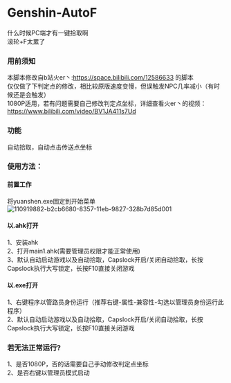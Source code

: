 # Genshin-AutoF
什么时候PC端才有一键拾取啊  
滚轮+F太累了

### 用前须知
本脚本修改自b站火er丶:https://space.bilibili.com/12586633 的脚本  
仅仅做了下判定点的修改，相比较原版速度变慢，但误触发NPC几率减小（有时候还是会触发）  
1080P适用，若有问题需要自己修改判定点坐标，详细查看火er丶的视频：https://www.bilibili.com/video/BV1JA411s7Ud  

### 功能
自动拾取，自动点击传送点坐标

### 使用方法：
#### 前置工作
将yuanshen.exe固定到开始菜单![110919882-b2cb6680-8357-11eb-9827-328b7d85d001](https://user-images.githubusercontent.com/49758022/111563720-74a8c980-87d3-11eb-8ec3-c91ffcc2a8d7.png)

#### 以.ahk打开
1、安装ahk  
2、打开main1.ahk(需要管理员权限才能正常使用)  
3、默认自动启动游戏以及自动拾取，Capslock开启/关闭自动拾取，长按Capslock执行大写锁定，长按F10直接关闭游戏
#### 以.exe打开
1、右键程序以管路员身份运行（推荐右键-属性-兼容性-勾选以管理员身份运行此程序）  
2、默认自动启动游戏以及自动拾取，Capslock开启/关闭自动拾取，长按Capslock执行大写锁定，长按F10直接关闭游戏

### 若无法正常运行?
1、是否1080P，否的话需要自己手动修改判定点坐标  
2、是否右键以管理员模式启动   
